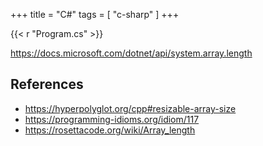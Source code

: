 +++
title = "C#"
tags = [ "c-sharp" ]
+++

{{< r "Program.cs" >}}

<https://docs.microsoft.com/dotnet/api/system.array.length>

## References

- <https://hyperpolyglot.org/cpp#resizable-array-size>
- <https://programming-idioms.org/idiom/117>
- <https://rosettacode.org/wiki/Array_length>
